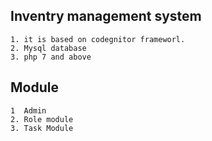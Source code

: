 ## Inventry management system
    1. it is based on codegnitor frameworl.
    2. Mysql database
    3. php 7 and above

## Module
    1  Admin
    2. Role module
    3. Task Module
